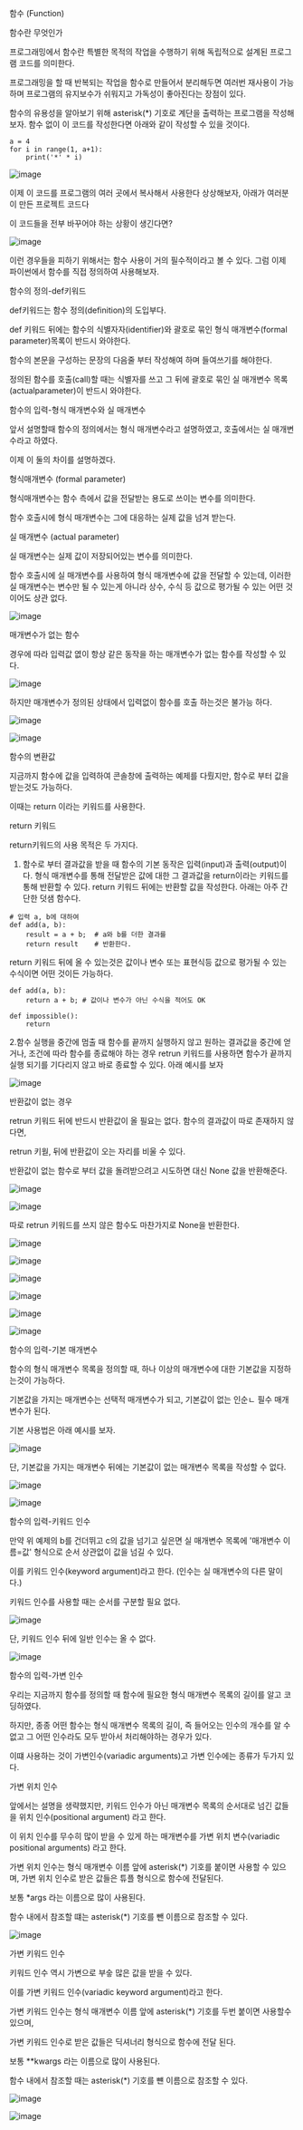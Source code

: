 함수 (Function)

함수란 무엇인가

프로그래밍에서 함수란 특별한 목적의 작업을 수행하기 위해 독립적으로 설계된 프로그램 코드를 의미한다.

프로그래밍을 할 때 반복되는 작업을 함수로 만들어서 분리해두면 여러번 재사용이 가능하며 프로그램의 유지보수가 쉬워지고 가독성이 좋아진다는 장점이 있다.

함수의 유용성을 알아보기 위해 asterisk(*) 기호로 계단을 출력하는 프로그램을 작성해보자. 함수 없이 이 코드를 작성한다면 아래와 같이 작성할 수 있을 것이다.

```
a = 4
for i in range(1, a+1):
    print('*' * i)
```

![image](https://user-images.githubusercontent.com/94054859/185725405-659f1df6-1f75-4495-8946-7ed189b1c067.png)

이제 이 코드를 프로그램의 여러 곳에서 복사해서 사용한다 상상해보자, 아래가 여러분이 만든 프로젝트 코드다 

이 코드들을 전부 바꾸어야 하는 상황이 생긴다면?

![image](https://user-images.githubusercontent.com/94054859/185725480-81f4fd86-a80a-4d77-95af-f315bd987f75.png)

이런 경우들을 피하기 위해서는 함수 사용이 거의 필수적이라고 볼 수 있다. 그럼 이제 파이썬에서 함수를 직접 정의하여 사용해보자.

함수의 정의-def키워드

def키워드는 함수 정의(definition)의 도입부다.

def 키워드 뒤에는 함수의 식별자자(identifier)와 괄호로 묶인 형식 매개변수(formal parameter)목록이 반드시 와야한다.

함수의 본문을 구성하는 문장의 다음줄 부터 작성해여 하며 들여쓰기를 해야한다.

정의된 함수를 호출(call)할 때는 식별자를 쓰고 그 뒤에 괄호로 묶인 실 매개변수 목록(actualparameter)이 반드시 와야한다.

함수의 입력-형식 매개변수와 실 매개변수

앞서 설명할때 함수의 정의에서는 형식 매개변수라고 설명하였고, 호출에서는 실 매개변수라고 하였다.

이제 이 둘의 차이를 설명하겠다.

형식매개변수 (formal parameter)

형식매개변수는 함수 측에서 값을 전달받는 용도로 쓰이는 변수를 의미한다.

함수 호출시에 형식 매개변수는 그에 대응하는 실제 값을 넘겨 받는다.

실 매개변수 (actual parameter)

실 매개변수는 실제 값이 저장되어있는 변수를 의미한다.

함수 호출시에 실 매개변수를 사용하여 형식 매개변수에 값을 전달할 수 있는데,
이러한 실 매개변수는 변수만 될 수 있는게 아니라 상수, 수식 등 값으로 평가될 수 있는 어떤 것이어도 상관 없다.

![image](https://user-images.githubusercontent.com/94054859/185725722-5fe6bd1f-4d66-4f4d-bbd6-e2a833f3abfb.png)

매개변수가 없는 함수

경우에 따라 입력값 엾이 항상 같은 동작을 하는 매개변수가 없는 함수를 작성할 수 있다.

![image](https://user-images.githubusercontent.com/94054859/185725848-3290017b-c838-4aa6-85d5-4dc951af6915.png)

하지만 매개변수가 정의된 상태에서 입력없이 함수를 호출 하는것은 불가능 하다.

![image](https://user-images.githubusercontent.com/94054859/185725850-bec73a46-fed2-4c91-b8c1-fd8ed5a91c77.png)

![image](https://user-images.githubusercontent.com/94054859/185725853-3adacb44-e90e-4947-8478-85ea8844215a.png)

함수의 변환값

지금까지 함수에 값을 입력하여 콘솔창에 출력하는 예제를 다뤘지만, 함수로 부터 값을 받는것도 가능하다.

이때는 return 이라는 키워드를 사용한다.

return 키워드

return키워드의 사용 목적은 두 가지다.

1. 함수로 부터 결과값을 받을 때
함수의 기본 동작은 입력(input)과 출력(output)이다.
형식 매개변수를 통해 전달받은 값에 대한 그 결과값을 return이라는 키워드를 통해 반환할 수 있다.
return 키워드 뒤에는 반환할 값을 작성한다.
아래는 아주 간단한 덧샘 함수다.

```
# 입력 a, b에 대하여
def add(a, b):
    result = a + b;  # a와 b를 더한 결과를
    return result    # 반환한다.
```

return 키워드 뒤에 올 수 있는것은 값이나 변수 또는 표현식등 값으로 평가될 수 있는 수식이면 어떤 것이든 가능하다.

```
def add(a, b):
    return a + b; # 값이나 변수가 아닌 수식을 적어도 OK

def impossible():
    return
```

2.함수 실행을 중간에 멈출 때
함수를 끝까지 실행하지 않고 원하는 결과값을 중간에 얻거나,
조건에 따라 함수를 종료해야 하는 경우 retrun 키워드를 사용하면 함수가 끝까지 실행 되기를 기다리지 않고 바로 종료할 수 있다.
아래 예시를 보자

![image](https://user-images.githubusercontent.com/94054859/185726127-9b94d857-d81d-4c37-9cbd-01cc066d56a5.png)

반환값이 없는 경우

retrun 키워드 뒤에 반드시 반환값이 올 필요는 없다. 함수의 결과값이 따로 존재하지 않다면,

retrun 키웓, 뒤에 반환값이 오는 자리를 비울 수 있다.

반환값이 없는 함수로 부터 값을 돌려받으려고 시도하면 대신 None 값을 반환해준다.

![image](https://user-images.githubusercontent.com/94054859/185726165-2d1ee0aa-332e-4c24-a3d1-fdaea36443a4.png)

![image](https://user-images.githubusercontent.com/94054859/185726179-f1716678-fda2-48fc-b5a9-ad0b8e211145.png)

따로 retrun 키워드를 쓰지 않은 함수도 마찬가지로 None을 반환한다.

![image](https://user-images.githubusercontent.com/94054859/185726210-a034acde-2a46-4619-a181-4e417f336020.png)

![image](https://user-images.githubusercontent.com/94054859/185726214-a8c3d6df-6dae-4615-a03e-509580d10cfe.png)

![image](https://user-images.githubusercontent.com/94054859/185726252-e4538a34-5846-470f-9c42-ad0b7810314a.png)

![image](https://user-images.githubusercontent.com/94054859/185726285-c6a0c6c9-de75-4032-856c-f90e00736eb2.png)

![image](https://user-images.githubusercontent.com/94054859/185726301-e2dcfbdd-e600-44db-94a8-1add81dd38eb.png)

![image](https://user-images.githubusercontent.com/94054859/185726325-09cacdfd-dec0-454d-b194-73419c249ba4.png)

함수의 입력-기본 매개변수

함수의 형식 매개변수 목록을 정의할 때, 하나 이상의 매개변수에 대한 기본값을 지정하는것이 가능하다.

기본값을 가지는 매개변수는 선택적 매개변수가 되고, 기본값이 없는 인순ㄴ 필수 매개변수가 된다.

기본 사용법은 아래 예시를 보자.

![image](https://user-images.githubusercontent.com/94054859/185726384-89f73eea-5cf1-43c0-aab0-623d25a02ed1.png)

단, 기본값을 가지는 매개변수 뒤에는 기본값이 없는 매개변수 목록을 작성할 수 없다.

![image](https://user-images.githubusercontent.com/94054859/185726403-5514267e-bcb4-485c-909f-f32f669531f5.png)

![image](https://user-images.githubusercontent.com/94054859/185726407-9566caa8-1edb-4ad7-a2d7-eec15f23f867.png)

함수의 입력-키워드 인수

만약 위 예제의 b를 건더뛰고 c의 값을 넘기고 싶은면 실 매개변수 목록에 '매개변수 이름=값' 형식으로 순서 상관없이 값을 넘길 수 있다.

이를 키워드 인수(keyword argument)라고 한다. (인수는 실 매개변수의 다른 말이다.)

키워드 인수를 사용할 때는 순서를 구분할 필요 없다.

![image](https://user-images.githubusercontent.com/94054859/185726488-ce4e92d7-9181-413e-b4aa-f9dbbadde018.png)

단, 키워드 인수 뒤에 일반 인수는 올 수 없다.

![image](https://user-images.githubusercontent.com/94054859/185726522-d88e581f-04b0-4243-99de-9a1b05372688.png)

함수의 입력-가변 인수

우리는 지금까지 함수를 정의할 때 함수에 필요한 형식 매개변수 목록의 길이를 알고 코딩하였다.

하지만, 종종 어떤 함수는 형식 매개변수 목록의 길이, 즉 들어오는 인수의 개수를 알 수 없고 그 어떤 인수라도 모두 받아서 처리해야하는 경우가 있다.

이떄 사용하는 것이 가변인수(variadic arguments)고 가변 인수에는 종류가 두가지 있다.

가변 위치 인수

앞에서는 설명을 생략했지만, 키워드 인수가 아닌 매개변수 목록의 순서대로 넘긴 값들을 위치 인수(positional argument) 라고 한다.

이 위치 인수를 무수히 많이 받을 수 있게 하는 매개변수를 가변 위치 변수(variadic positional arguments) 라고 한다.

가변 위치 인수는 형식 매개변수 이름 앞에 asterisk(*) 기호를 붙이면 사용할 수 있으며, 가변 위치 인수로 받은 값들은 튜플 형식으로 함수에 전달된다.

보통 *args 라는 이름으로 많이 사용된다.

함수 내에서 참조할 떄는 asterisk(*) 기호를 뺀 이름으로 참조할 수 있다.

![image](https://user-images.githubusercontent.com/94054859/185726807-d58e0c91-64cf-40d1-b6d7-9e793bd18bdd.png)

가변 키워드 인수

키워드 인수 역시 가변으로 부숳 많은 값을 받을 수 있다.

이를 가변 키워드 인수(variadic keyword argument)라고 한다.

가변 키워드 인수는 형식 매개변수 이름 앞에 asterisk(*) 기호를 두번 붙이면 사용할수 있으며,

가변 키워드 인수로 받은 값들은 딕셔너리 형식으로 함수에 전달 된다.

보통 **kwargs 라는 이름으로 많이 사용된다.

함수 내에서 참조할 때는 asterisk(*) 기호를 뺸 이름으로 참조할 수 있다.

![image](https://user-images.githubusercontent.com/94054859/185727010-c1d1ca5e-7fa4-4818-babd-7b22a3837818.png)

![image](https://user-images.githubusercontent.com/94054859/185727026-ea02699c-93fa-4f16-a6ce-108e7e4d100c.png)
